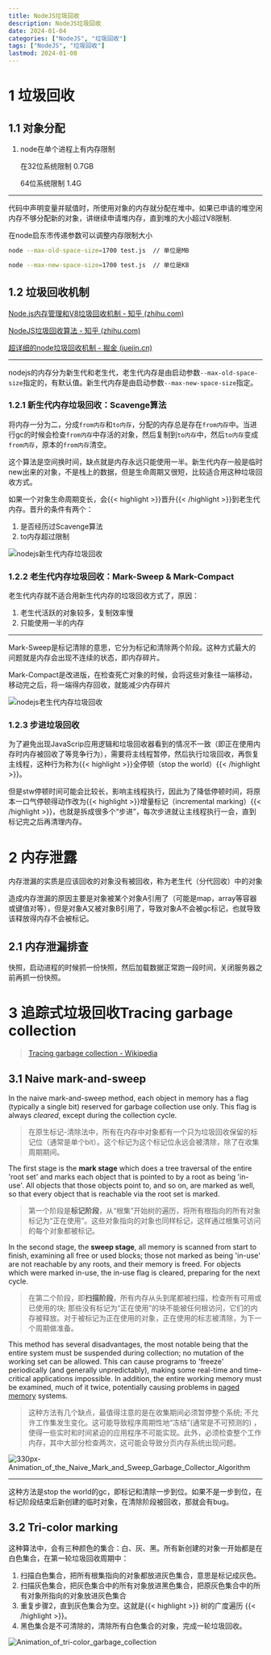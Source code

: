 ```yaml
---
title: NodeJS垃圾回收
description: NodeJS垃圾回收
date: 2024-01-04
categories: ["NodeJS", "垃圾回收"]
tags: ["NodeJS", "垃圾回收"]
lastmod: 2024-01-08
---
```


# 1 垃圾回收

## 1.1 对象分配

1. node在单个进程上有内存限制 

   在32位系统限制 0.7GB

   64位系统限制 1.4G

---

代码中声明变量并赋值时，所使用对象的内存就分配在堆中。如果已申请的堆空闲内存不够分配新的对象，讲继续申请堆内存，直到堆的大小超过V8限制.

在node启东市传递参数可以调整内存限制大小

```bash
node --max-old-space-size=1700 test.js	// 单位是MB

node --max-new-space-size=1700 test.js	// 单位是KB
```



## 1.2 垃圾回收机制

[Node.js内存管理和V8垃圾回收机制 - 知乎 (zhihu.com)](https://zhuanlan.zhihu.com/p/72380507)

[NodeJS垃圾回收算法 - 知乎 (zhihu.com)](https://zhuanlan.zhihu.com/p/44099214)

[超详细的node垃圾回收机制 - 掘金 (juejin.cn)](https://juejin.cn/post/6844903859089866760)

---

nodejs的内存分为新生代和老生代，老生代内存是由启动参数`--max-old-space-size`指定的，有默认值。新生代内存是由启动参数`--max-new-space-size`指定。

### 1.2.1 新生代内存垃圾回收：Scavenge算法

将内存一分为二，分成`from内存`和`to内存`，分配的内存总是存在`from内存`中。当进行gc的时候会检查`from内存`中存活的对象，然后复制到`to内存`中，然后`to内存`变成`from内存`，原本的`from内存`清空。

这个算法是空间换时间，缺点就是内存永远只能使用一半。新生代内存一般是临时new出来的对象，不是栈上的数据，但是生命周期又很短，比较适合用这种垃圾回收方式。

如果一个对象生命周期变长，会{{< highlight >}}晋升{{< /highlight >}}到老生代内存。晋升的条件有两个：

1. 是否经历过Scavenge算法
2. to内存超过限制

![nodejs新生代内存垃圾回收](/note/nodejs新生代内存垃圾回收.jpg)

### 1.2.2 老生代内存垃圾回收：Mark-Sweep & Mark-Compact 

老生代内存就不适合用新生代内存的垃圾回收方式了，原因：

1. 老生代活跃的对象较多，复制效率慢
2. 只能使用一半的内存

---

Mark-Sweep是标记清除的意思，它分为标记和清除两个阶段。这种方式最大的问题就是内存会出现不连续的状态，即内存碎片。

Mark-Compact是改进版，在检查死亡对象的时候，会将这些对象往一端移动，移动完之后，将一端得内存回收，就能减少内存碎片

![nodejs老生代内存垃圾回收](/note/nodejs老生代内存垃圾回收.jpg)

### 1.2.3 步进垃圾回收

为了避免出现JavaScrip应用逻辑和垃圾回收器看到的情况不一致（即正在使用内存时内存被回收了等竞争行为），需要将主线程暂停，然后执行垃圾回收，再恢复主线程，这种行为称为{{< highlight >}}全停顿（stop the world）{{< /highlight >}}。

但是stw停顿时间可能会比较长，影响主线程执行，因此为了降低停顿时间，将原本一口气停顿得动作改为{{< highlight >}}增量标记（incremental marking）{{< /highlight >}}，也就是拆成很多个“步进”，每次步进就让主线程执行一会，直到标记完之后再清理内存。

# 2 内存泄露

内存泄漏的实质是应该回收的对象没有被回收，称为老生代（分代回收）中的对象

造成内存泄漏的原因主要是对象被某个对象A引用了（可能是map，array等容器或键值对等），但是对象A又被对象B引用了，导致对象A不会被gc标记，也就导致该释放得内存不会被标记。

## 2.1 内存泄漏排查

快照，启动进程的时候抓一份快照，然后加载数据正常跑一段时间，关闭服务器之前再抓一份快照。

# 3 追踪式垃圾回收Tracing garbage collection

> [Tracing garbage collection - Wikipedia](https://en.wikipedia.org/wiki/Tracing_garbage_collection#Basic_algorithm)

## 3.1 Naive mark-and-sweep

In the naive mark-and-sweep method, each object in memory has a flag (typically a single bit) reserved for garbage collection use only. This flag is always *cleared*, except during the collection cycle.

> 在原生标记-清除法中，所有在内存中对象都有一个只为垃圾回收保留的标记位（通常是单个bit）。这个标记为这个标记位永远会被清除，除了在收集周期期间。

The first stage is the **mark stage** which does a tree traversal of the entire 'root set' and marks each object that is pointed to by a root as being 'in-use'. All objects that those objects point to, and so on, are marked as well, so that every object that is reachable via the root set is marked.

> 第一个阶段是**标记阶段**，从“根集”开始树的遍历，将所有根指向的所有对象标记为“正在使用”。这些对象指向的对象也同样标记，这样通过根集可访问的每个对象都被标记。

In the second stage, the **sweep stage**, all memory is scanned from start to finish, examining all free or used blocks; those not marked as being 'in-use' are not reachable by any roots, and their memory is freed. For objects which were marked in-use, the in-use flag is cleared, preparing for the next cycle.

> 在第二个阶段，即**扫描阶段**，所有内存从头到尾都被扫描，检查所有可用或已使用的块; 那些没有标记为“正在使用”的块不能被任何根访问，它们的内存被释放。对于被标记为正在使用的对象，正在使用的标志被清除，为下一个周期做准备。

This method has several disadvantages, the most notable being that the entire system must be suspended during collection; no mutation of the working set can be allowed. This can cause programs to 'freeze' periodically (and generally unpredictably), making some real-time and time-critical applications impossible. In addition, the entire working memory must be examined, much of it twice, potentially causing problems in [paged memory](https://en.wikipedia.org/wiki/Paged_memory) systems.

> 这种方法有几个缺点，最值得注意的是在收集期间必须暂停整个系统; 不允许工作集发生变化。这可能导致程序周期性地“冻结”(通常是不可预测的) ，使得一些实时和时间紧迫的应用程序不可能实现。此外，必须检查整个工作内存，其中大部分检查两次，这可能会导致分页内存系统出现问题。

![330px-Animation_of_the_Naive_Mark_and_Sweep_Garbage_Collector_Algorithm](/note/330px-Animation_of_the_Naive_Mark_and_Sweep_Garbage_Collector_Algorithm.gif)

---

这种方法是stop the world的gc，即标记和清除一步到位。如果不是一步到位，在标记阶段结束后新创建的临时对象，在清除阶段被回收，那就会有bug。

## 3.2 Tri-color marking

这种算法中，会有三种颜色的集合：白、灰、黑。所有新创建的对象一开始都是在白色集合，在第一轮垃圾回收周期中：

1. 扫描白色集合，把所有根集指向的对象都放进灰色集合，意思是标记成灰色。
2. 扫描灰色集合，把灰色集合中的所有对象放进黑色集合，把原灰色集合中的所有对象所指向的对象放进灰色集合
3. 重复步骤2，直到灰色集合为空。这就是{{< highlight >}} 树的广度遍历 {{< /highlight >}}。
4. 黑色集合是不可清除的，清除所有白色集合的对象，完成一轮垃圾回收。

![Animation_of_tri-color_garbage_collection](/note/Animation_of_tri-color_garbage_collection.gif)

